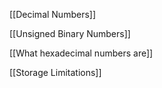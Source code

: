 
[[Decimal Numbers]]

[[Unsigned Binary Numbers]]

[[What hexadecimal numbers are]]

[[Storage Limitations]]